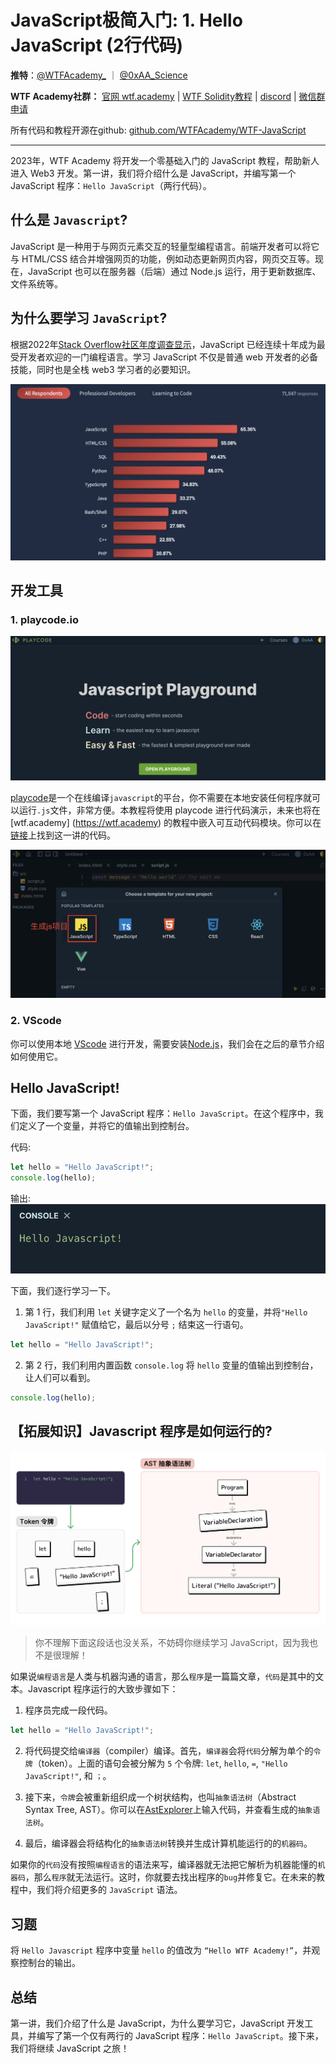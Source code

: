 # JavaScript极简入门: 1. Hello JavaScript (2行代码)


**推特**：[@WTFAcademy_](https://twitter.com/WTFAcademy_) ｜ [@0xAA_Science](https://twitter.com/0xAA_Science)

**WTF Academy社群：** [官网 wtf.academy](https://wtf.academy) | [WTF Solidity教程](https://github.com/AmazingAng/WTFSolidity) | [discord](https://discord.wtf.academy) | [微信群申请](https://docs.google.com/forms/d/e/1FAIpQLSe4KGT8Sh6sJ7hedQRuIYirOoZK_85miz3dw7vA1-YjodgJ-A/viewform?usp=sf_link)

所有代码和教程开源在github: [github.com/WTFAcademy/WTF-JavaScript](https://github.com/WTFAcademy/WTF-Javascript)

-----

2023年，WTF Academy 将开发一个零基础入门的 JavaScript 教程，帮助新人进入 Web3 开发。第一讲，我们将介绍什么是 JavaScript，并编写第一个JavaScript 程序：`Hello JavaScript`（两行代码）。

## 什么是 `Javascript`?

JavaScript 是一种用于与网页元素交互的轻量型编程语言。前端开发者可以将它与 HTML/CSS 结合并增强网页的功能，例如动态更新网页内容，网页交互等。现在，JavaScript 也可以在服务器（后端）通过 Node.js 运行，用于更新数据库、文件系统等。

## 为什么要学习 `JavaScript`?

根据2022年[Stack Overflow社区年度调查显示](https://survey.stackoverflow.co/2022/#most-popular-technologies-language)，JavaScript 已经连续十年成为最受开发者欢迎的一门编程语言。学习 JavaScript 不仅是普通 web 开发者的必备技能，同时也是全栈 web3 学习者的必要知识。

![1-1](./img/1-1.png)

## 开发工具

### 1. playcode.io

![](./img/1-2.png)

[playcode](https://playcode.io/)是一个在线编译`javascript`的平台，你不需要在本地安装任何程序就可以运行`.js`文件，非常方便。本教程将使用 playcode 进行代码演示，未来也将在 [wtf.academy]
(https://wtf.academy) 的教程中嵌入可互动代码模块。你可以在[链接](https://playcode.io/1051873)上找到这一讲的代码。

![](./img/1-3.png)

### 2. VScode

你可以使用本地 [VScode](https://code.visualstudio.com/download) 进行开发，需要安装[Node.js](https://nodejs.org/zh-cn/download/)，我们会在之后的章节介绍如何使用它。

## Hello JavaScript!

下面，我们要写第一个 JavaScript 程序：`Hello JavaScript`。在这个程序中，我们定义了一个变量，并将它的值输出到控制台。

代码:

```js
let hello = "Hello JavaScript!";
console.log(hello);
```

输出: 
![1-2](./img/1-4.png)

下面，我们逐行学习一下。

1. 第 1 行，我们利用 `let` 关键字定义了一个名为 `hello` 的变量，并将`"Hello JavaScript!"` 赋值给它，最后以分号 `;` 结束这一行语句。

  ```js
  let hello = "Hello JavaScript!";
  ```

2. 第 2 行，我们利用内置函数 `console.log` 将 `hello` 变量的值输出到控制台，让人们可以看到。

  ```js
  console.log(hello);
  ```

## 【拓展知识】Javascript 程序是如何运行的?

![](./img/1-5.png)

> 你不理解下面这段话也没关系，不妨碍你继续学习 JavaScript，因为我也不是很理解！

如果说`编程语言`是人类与机器沟通的语言，那么`程序`是一篇篇文章，`代码`是其中的文本。Javascript 程序运行的大致步骤如下：

1. 程序员完成一段代码。
  ```js
  let hello = "Hello JavaScript!";
  ```
2. 将代码提交给`编译器`（compiler）编译。首先，`编译器`会将`代码`分解为单个的`令牌`（token）。上面的语句会被分解为 `5` 个令牌: `let`, `hello`, `=`, `"Hello JavaScript!"`, 和 `；`。

3. 接下来，`令牌`会被重新组织成一个树状结构，也叫`抽象语法树`（Abstract Syntax Tree, AST）。你可以在[AstExplorer](https://astexplorer.net/)上输入代码，并查看生成的`抽象语法树`。

4. 最后，编译器会将结构化的`抽象语法树`转换并生成计算机能运行的的`机器码`。

如果你的`代码`没有按照`编程语言`的语法来写，编译器就无法把它解析为机器能懂的`机器码`，那么`程序`就无法运行。这时，你就要去找出程序的`bug`并修复它。在未来的教程中，我们将介绍更多的 `JavaScript` 语法。

## 习题

将 `Hello Javascript` 程序中变量 `hello` 的值改为 `“Hello WTF Academy!”`，并观察控制台的输出。

## 总结

第一讲，我们介绍了什么是 JavaScript，为什么要学习它，JavaScript 开发工具，并编写了第一个仅有两行的 JavaScript 程序：`Hello JavaScript`。接下来，我们将继续 JavaScript 之旅！